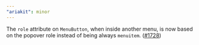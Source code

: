 ```yaml
---
"ariakit": minor
---
```


The `role` attribute on `MenuButton`, when inside another menu, is now based on the popover role instead of being always `menuitem`. ([#1728](https://github.com/ariakit/ariakit/pull/1728))
